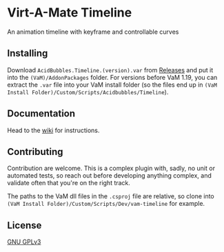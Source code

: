 # Virt-A-Mate Timeline

An animation timeline with keyframe and controllable curves

## Installing

Download `AcidBubbles.Timeline.(version).var` from [Releases](https://github.com/acidbubbles/vam-timeline/releases) and put it into the `(VaM)/AddonPackages` folder. For versions before VaM 1.19, you can extract the `.var` file into your VaM install folder (so the files end up in `(VaM Install Folder)/Custom/Scripts/Acidbubbles/Timeline`).

## Documentation

Head to the [wiki](https://github.com/acidbubbles/vam-timeline/wiki) for instructions.

## Contributing

Contribution are welcome. This is a complex plugin with, sadly, no unit or automated tests, so reach out before developing anything complex, and validate often that you're on the right track.

The paths to the VaM dll files in the `.csproj` file are relative, so clone into `(VaM Install Folder)/Custom/Scripts/Dev/vam-timeline` for example.

## License

[GNU GPLv3](LICENSE.md)

